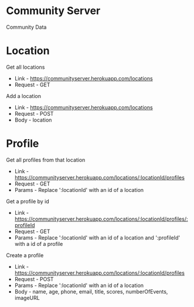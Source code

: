 # Community Server
Community Data

# Location
Get all locations
* Link - https://communityserver.herokuapp.com/locations
* Request - GET

Add a location
* Link - https://communityserver.herokuapp.com/locations
* Request - POST
* Body - location

# Profile
Get all profiles from that location
* Link - https://communityserver.herokuapp.com/locations/:locationId/profiles
* Request - GET
* Params - Replace ':locationId' with an id of a location

Get a profile by id
* Link - https://communityserver.herokuapp.com/locations/:locationId/profiles/:profileId
* Request - GET
* Params - Replace ':locationId' with an id of a location and ':profileId' with a id of a profile

Create a profile
* Link - https://communityserver.herokuapp.com/locations/:locationId/profiles
* Request - POST
* Params - Replace ':locationId' with an id of a location
* Body - name, age, phone, email, title, scores, numberOfEvents, imageURL